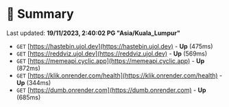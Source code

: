 # 📖 Summary
Last updated: **19/11/2023, 2:40:02 PG "Asia/Kuala_Lumpur"**

- `GET` [https://hastebin.ujol.dev](https://hastebin.ujol.dev) - **Up** (475ms)
- `GET` [https://reddviz.ujol.dev](https://reddviz.ujol.dev) - **Up** (569ms)
- `GET` [https://memeapi.cyclic.app](https://memeapi.cyclic.app) - **Up** (872ms)
- `GET` [https://klik.onrender.com/health](https://klik.onrender.com/health) - **Up** (344ms)
- `GET` [https://dumb.onrender.com](https://dumb.onrender.com) - **Up** (685ms)
